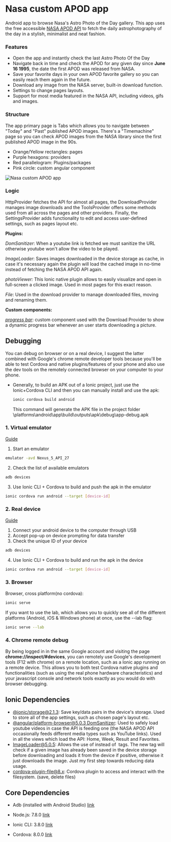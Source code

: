# Nasa custom APOD app

Android app to browse Nasa's Astro Photo of the Day gallery. This app uses the free accessible [NASA APOD API](https://api.nasa.gov/api.html#apod) to fetch the daily astrophotography of the day in a stylish, minimalist and neat fashion.

### Features

* Open the app and instantly check the last Astro Photo Of the Day
* Navigate back in time and check the APOD for any given day since **June 16 1995**, the date  the first APOD was released from NASA.
* Save your favorite days in your own APOD favorite gallery so you can easily reach them again in the future.
* Download any image from the NASA server, built-in download function.
*  Settings to change pages layouts.
* Support for most media featured in the NASA API, including videos, gifs and images.

### Structure

The app primary page is Tabs which allows you to navigate between "Today" and "Past" published APOD images. There's a "Timemachine" page so you can check APOD images from the NASA library since the first published APOD image in the 90s.

* Orange/Yellow rectangles: pages
* Purple hexagons: providers
* Red parallelogram: Plugins/packages
* Pink circle: custom angular component

![Nasa custom APOD app](https://github.com/Fieel/NASA_APOD/blob/master/doc/Nasa%20custom%20APOD%20app.png?raw=true)

### Logic

HttpProvider fetches the API for almost all pages, the DownloadProvider manages image downloads and the ToolsProvider offers some methods used from all across the pages and other providers. Finally, the SettingsProvider adds functionality to edit and access user-defined settings, such as pages layout etc.

**Plugins:**

_DomSanitizer_: When a youtube link is fetched we must sanitize the URL otherwise youtube won't allow the video to be played.

_ImageLoader_: Saves images downloaded in the device storage as cache, in case it's necessary again the plugin will load the cached image in no-time instead of fetching the NASA APOD API again.

_photoViewer:_  This Ionic native plugin allows to easily visualize and open in full-screen a clicked image. Used in most pages for this exact reason.

_File_: Used in the download provider to manage downloaded files, moving and renaming them.

**Custom components:**

[_progress bar_](https://www.joshmorony.com/build-a-simple-progress-bar-component-in-ionic-2/): custom component used with the Download Provider to show a dynamic progress bar whenever an user starts downloading a picture.

## Debugging

You can debug on browser or on a real device, I suggest the latter combined with Google's chrome remote developer tools because you'll be able to test Cordova and native plugins/features of your phone and also use the dev tools on the remotely connected browser on your computer to your phone.

* Generally, to build an APK out of a  Ionic project, just use the Ionic+Cordova CLI and then you can manually install and use the apk:

   ```bash
  ionic cordova build android
   ```

   This command will generate the APK file in the  project folder \platforms\android\app\build\outputs\apk\debug\app-debug.apk

### 1. Virtual emulator

[Guide](https://developer.android.com/studio/run/emulator)

1. Start an emulator
   
 ```bash
emulator -avd Nexus_5_API_27
 ```

2. Check the list of available emulators
   
```bash
adb devices
```

3. Use Ionic CLI + Cordova to build and push the apk in the emulator

```bash
ionic cordova run android --target [device-id]
```

### 2. Real device

[Guide](https://developer.android.com/studio/run/device)

1. Connect your android device to the computer through USB
2. Accept pop-up on device prompting for data transfer
3. Check the unique ID of your device

```bash
adb devices
```

4. Use Ionic CLI + Cordova to build and run the apk in the device

```bash
ionic cordova run android --target [device-id]
```



### 3. Browser	

Browser, cross platform(no cordova):  

```bash
ionic serve
```

If you want to use the lab, which allows you to quickly see all of the different platforms (Android, iOS & Windows phone) at once, use the --lab flag:

```bash
ionic serve --lab
```

### 4. Chrome remote debug

By being logged in in the same Google account and visiting the page **chrome://inspect/#devices**, you can remotely use Google's development tools (F12 with chrome) on a remote location, such as a Ionic app running on a remote device. This allows you to both test Cordova native plugins and functionalities (such as using the real phone hardware characteristics) and your javascript console and network tools exactly as you would do with browser debugging.

## Ionic Dependencies

* [@ionic/storage@2.1.3](https://ionicframework.com/docs/storage/): Save key/data pairs in the device's storage. Used to store all of the app settings, such as chosen page's layout etc.
* [@angular/platform-browser@5.0.3 DomSanitizer](https://angular.io/api/platform-browser/DomSanitizer): Used to safely load youtube videos in case the API is feeding one (the NASA APOD API occasionally feeds different media types such as YouTube links). Used in all the views which load the API: Home, Week, Result and Favorites.
* [ImageLoader@5.0.5](https://www.npmjs.com/package/ionic-image-loader): Allows the use of <img-loader> instead of <img> tags. The new tag will check if a given image has already been saved in the device storage before downloading and loads it from the device if positive, otherwise it just downloads the image. Just my first step towards reducing data usage.
* [cordova-plugin-file@8.x](https://cordova.apache.org/docs/en/latest/reference/cordova-plugin-file/): Cordova plugin to access and interact with the filesystem. (save, delete files)
## Core Dependencies

* Adb (installed with Android Studio) [link](https://developer.android.com/studio/command-line/adb)

* Node.js: 7.8.0 [link](https://nodejs.org/en/)

* Ionic CLI: 3.8.0 [link](https://ionicframework.com/)

* Cordova: 8.0.0 [link](https://cordova.apache.org/)
